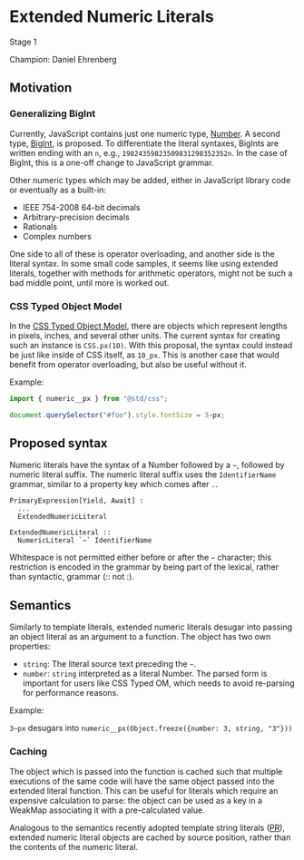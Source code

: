 # Extended Numeric Literals

Stage 1

Champion: Daniel Ehrenberg

## Motivation

### Generalizing BigInt

Currently, JavaScript contains just one numeric type, [Number](https://developer.mozilla.org/en-US/docs/Web/JavaScript/Reference/Global_Objects/Number). A second type, [BigInt](https://github.com/tc39/proposal-bigint), is proposed. To differentiate the literal syntaxes, BigInts are written ending with an `n`, e.g., `19824359823509831298352352n`. In the case of BigInt, this is a one-off change to JavaScript grammar.

Other numeric types which may be added, either in JavaScript library code or eventually as a built-in:
- IEEE 754-2008 64-bit decimals
- Arbitrary-precision decimals
- Rationals
- Complex numbers

One side to all of these is operator overloading, and another side is the literal syntax. In some small code samples, it seems like using extended literals, together with methods for arithmetic operators, might not be such a bad middle point, until more is worked out.

### CSS Typed Object Model

In the [CSS Typed Object Model](https://drafts.css-houdini.org/css-typed-om/#numeric-factory), there are objects which represent lengths in pixels, inches, and several other units. The current syntax for creating such an instance is `CSS.px(10)`. With this proposal, the syntax could instead be just like inside of CSS itself, as `10_px`. This is another case that would benefit from operator overloading, but also be useful without it.

Example:

```js
import { numeric__px } from "@std/css";

document.querySelector("#foo").style.fontSize = 3~px;
```

## Proposed syntax

Numeric literals have the syntax of a Number followed by a `~`, followed by numeric literal suffix. The numeric literal suffix uses the `IdentifierName` grammar, similar to a property key which comes after `.`.

```
PrimaryExpression[Yield, Await] :
  ...
  ExtendedNumericLiteral

ExtendedNumericLiteral ::
  NumericLiteral `~` IdentifierName
```

Whitespace is not permitted either before or after the `~` character; this restriction is encoded in the grammar by being part of the lexical, rather than syntactic, grammar (:: not :).

## Semantics

Similarly to template literals, extended numeric literals desugar into passing an object literal as an argument to a function. The object has two own properties:
- `string`: The literal source text preceding the `~`.
- `number`: `string` interpreted as a literal Number. The parsed form is important for users like CSS Typed OM, which needs to avoid re-parsing for performance reasons.

Example:

`3~px` desugars into `numeric__px(Object.freeze({number: 3, string, "3"}))`

### Caching

The object which is passed into the function is cached such that multiple executions of the same code will have the same object passed into the extended literal function. This can be useful for literals which require an expensive calculation to parse: the object can be used as a key in a WeakMap associating it with a pre-calculated value.

Analogous to the semantics recently adopted template string literals ([PR](https://github.com/tc39/ecma262/pull/890)), extended numeric literal objects are cached by source position, rather than the contents of the numeric literal.
